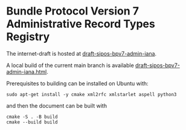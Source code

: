 # Bundle Protocol Version 7 Administrative Record Types Registry

The internet-draft is hosted at [draft-sipos-bpv7-admin-iana](https://datatracker.ietf.org/doc/draft-sipos-bpv7-admin-iana/).

A local build of the current main branch is available [draft-sipos-bpv7-admin-iana.html](https://briansipos.github.io/dtn-bpv7-admin-iana/draft-sipos-bpv7-admin-iana.html).

Prerequisites to building can be installed on Ubuntu with:
```
sudo apt-get install -y cmake xml2rfc xmlstarlet aspell python3
```
and then the document can be built with
```
cmake -S . -B build
cmake --build build
```
